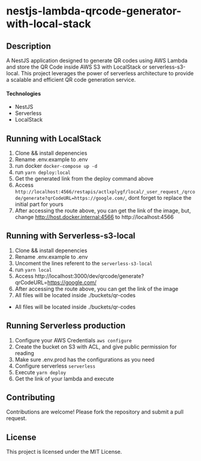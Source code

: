 # nestjs-lambda-qrcode-generator-with-local-stack

## Description

A NestJS application designed to generate QR codes using AWS Lambda and store the QR Code inside AWS S3 with LocalStack or serverless-s3-local.
This project leverages the power of serverless architecture to provide a scalable and efficient QR code generation service.

#### Technologies
- NestJS
- Serverless
- LocalStack

## Running with LocalStack

1. Clone && install depenencies
2. Rename .env.example to .env
3. run docker `docker-compose up -d`
4. run `yarn deploy:local`
5. Get the generated link from the deploy command above
6. Access `http://localhost:4566/restapis/actlxplygf/local/_user_request_/qrcode/generate?qrCodeURL=https://google.com/`, dont forget to replace the initial part for yours
7. After accessing the route above, you can get the link of the image, but, change http://host.docker.internal:4566 to http://localhost:4566

## Running with Serverless-s3-local

1. Clone && install depenencies
2. Rename .env.example to .env
3. Uncoment the lines referent to the `serverless-s3-local`
4. run `yarn local`
5. Access http://localhost:3000/dev/qrcode/generate?qrCodeURL=https://google.com/
6. After accessing the route above, you can get the link of the image
7. All files will be located inside ./buckets/qr-codes

* All files will be located inside ./buckets/qr-codes

## Running Serverless production

1. Configure your AWS Credentials `aws configure`
2. Create the bucket on S3 with ACL, and give public permission for reading
3. Make sure .env.prod has the configurations as you need
4. Configure serverless `serverless`
5. Execute `yarn deploy`
6. Get the link of your lambda and execute

## Contributing

Contributions are welcome! Please fork the repository and submit a pull request.

## License

This project is licensed under the MIT License.
